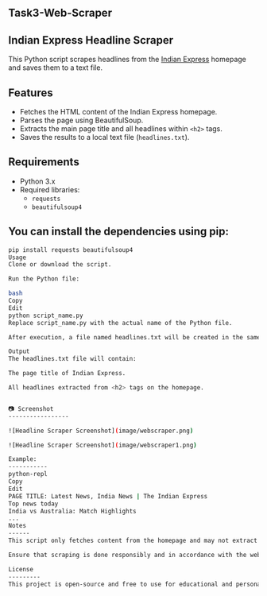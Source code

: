 Task3-Web-Scraper
-----------------
Indian Express Headline Scraper
-------------------------------------
This Python script scrapes headlines from the [Indian Express](https://indianexpress.com/) homepage and saves them to a text file.

 Features
-------------
- Fetches the HTML content of the Indian Express homepage.
- Parses the page using BeautifulSoup.
- Extracts the main page title and all headlines within `<h2>` tags.
- Saves the results to a local text file (`headlines.txt`).

Requirements
-------------

- Python 3.x
- Required libraries:
  - `requests`
  - `beautifulsoup4`

You can install the dependencies using pip:
------------------------------------------
```bash
pip install requests beautifulsoup4
Usage
Clone or download the script.

Run the Python file:

bash
Copy
Edit
python script_name.py
Replace script_name.py with the actual name of the Python file.

After execution, a file named headlines.txt will be created in the same directory, containing the extracted headlines.

Output
The headlines.txt file will contain:

The page title of Indian Express.

All headlines extracted from <h2> tags on the homepage.


📷 Screenshot
-----------------

![Headline Scraper Screenshot](image/webscraper.png)

![Headline Scraper Screenshot](image/webscraper1.png)

Example:
-----------
python-repl
Copy
Edit
PAGE TITLE: Latest News, India News | The Indian Express
Top news today
India vs Australia: Match Highlights
...
Notes
------
This script only fetches content from the homepage and may not extract all headline types (e.g. headlines in <h3> or other tags).

Ensure that scraping is done responsibly and in accordance with the website’s terms of service.

License
---------
This project is open-source and free to use for educational and personal projects.
